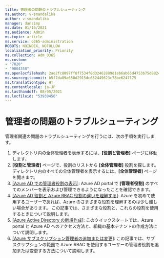 ```yaml
---
title: 管理者の問題のトラブルシューティング
ms.author: v-smandalika
author: v-smandalika
manager: dansimp
ms.date: 01/16/2021
ms.audience: Admin
ms.topic: article
ms.service: o365-administration
ROBOTS: NOINDEX, NOFOLLOW
localization_priority: Priority
ms.collection: Adm_O365
ms.custom:
- "7820"
- "9004358"
ms.openlocfilehash: 2ae2fc8097ff8f7534f8d32462889d1eb6ab65d4753b75d88240d2f899a8b01b
ms.sourcegitcommit: b5f7da89a650d2915dc652449623c78be6247175
ms.translationtype: HT
ms.contentlocale: ja-JP
ms.lasthandoff: 08/05/2021
ms.locfileid: "53939456"
---
```

# <a name="troubleshoot-administrator-issues"></a>管理者の問題のトラブルシューティング

管理者関連の問題のトラブルシューティングを行うには、次の手順を実行します。

1. ディレクトリ内の全体管理者を表示するには、**[役割と管理者]** ページに移動します。
2. **[役割と管理者]** ページで、役割のリストから **[全体管理者]** 役割を探します。 ディレクトリ内のすべての全体管理者を表示するには、**[全体管理者]** ページを開きます。
3. [[Azure AD での管理者役割の表示]](https://docs.microsoft.com/azure/active-directory/roles/manage-roles-portal): Azure AD portal で **[管理者役割]** のすべてのメンバーを表示および管理できるようになったことを確認できます。
4. [[Azure AD 役割と Azure RBAC 役割の違いを理解する]](https://docs.microsoft.com/azure/role-based-access-control/rbac-and-directory-admin-roles): Azure を初めて使用するユーザーであれば、Azure のさまざまな役割を理解するのは少し難しい場合があります。 この記事では、さまざまな役割と、これらの役割を使用するときについて説明します。
5. [[Azure Active Directory の新規作成]](https://docs.microsoft.com/azure/active-directory/fundamentals/active-directory-access-create-new-tenant): このクイックスタートでは、Azure portal と Azure AD へのアクセス方法と、組織の基本テナントの作成方法について説明します。
6. [[Azure サブスクリプション管理者の追加または変更]](https://docs.microsoft.com/azure/cost-management-billing/manage/add-change-subscription-administrator): この記事では、サブスクリプションの範囲で Azure RBAC を使用するユーザーの管理者役割を追加または変更する方法について説明します。
